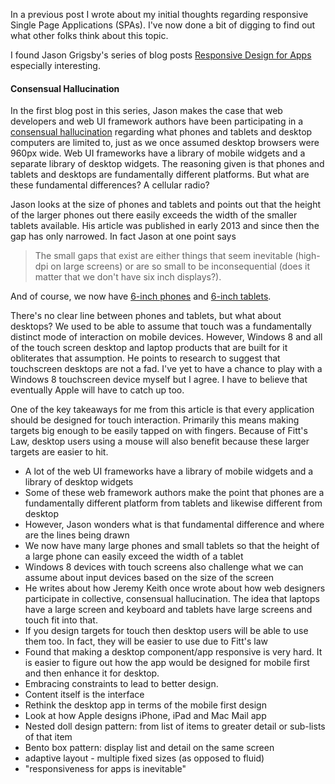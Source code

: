 
<!--
Title: Researching Responsive Webapps
Target pub date: 2015-01-18
-->

In a previous post I wrote about my initial thoughts regarding responsive Single
Page Applications (SPAs).  I've now done a bit of digging to find out what other
folks think about this topic.

I found Jason Grigsby's series of blog posts [Responsive Design for
Apps](http://blog.cloudfour.com/responsive-design-for-apps-part-1/) especially
interesting.

#### Consensual Hallucination

In the first blog post in this series, Jason makes the case that web developers
and web UI framework authors have been participating in a [consensual
hallucination](http://adactio.com/articles/5826/) regarding what phones and
tablets and desktop computers are limited to, just as we once assumed desktop
browsers were 960px wide. Web UI frameworks have a library of mobile widgets and
a separate library of desktop widgets. The reasoning given is that phones and
tablets and desktops are fundamentally different platforms.  But what are these
fundamental differences? A cellular radio?

Jason looks at the size of phones and tablets and points out that the height of
the larger phones out there easily exceeds the width of the smaller tablets
available.  His article was published in early 2013 and since then the gap has
only narrowed. In fact Jason at one point says

> The small gaps that exist are either things that seem inevitable (high-dpi on
> large screens) or are so small to be inconsequential (does it matter that we
> don't have six inch displays?).

And of course, we now have [6-inch phones](http://www.google.com/nexus/6/) and
[6-inch tablets](http://www.amazon.com/dp/B00KC6I06S).

There's no clear line between phones and tablets, but what about desktops?  We
used to be able to assume that touch was a fundamentally distinct mode of
interaction on mobile devices.  However, Windows 8 and all of the touch screen
desktop and laptop products that are built for it obliterates that assumption.
He points to research to suggest that touchscreen desktops are not a fad.  I've
yet to have a chance to play with a Windows 8 touchscreen device myself but I
agree. I have to believe that eventually Apple will have to catch up too.

One of the key takeaways for me from this article is that every application
should be designed for touch interaction. Primarily this means making targets
big enough to be easily tapped on with fingers. Because of Fitt's Law, desktop
users using a mouse will also benefit because these larger targets are easier to
hit.

* A lot of the web UI frameworks have a library of mobile widgets and a library
  of desktop widgets
* Some of these web framework authors make the point that phones are a
  fundamentally different platform from tablets and likewise different from
  desktop
* However, Jason wonders what is that fundamental difference and where are the
  lines being drawn
* We now have many large phones and small tablets so that the height of a large
  phone can easily exceed the width of a tablet
* Windows 8 devices with touch screens also challenge what we can assume about
  input devices based on the size of the screen
* He writes about how Jeremy Keith once wrote about how web designers
  participate in collective, consensual hallucination. The idea that laptops
  have a large screen and keyboard and tablets have large screens and touch fit
  into that.
* If you design targets for touch then desktop users will be able to use them
  too. In fact, they will be easier to use due to Fitt's law
* Found that making a desktop component/app responsive is very hard.  It is
  easier to figure out how the app would be designed for mobile first and then
  enhance it for desktop.
* Embracing constraints to lead to better design.
* Content itself is the interface
* Rethink the desktop app in terms of the mobile first design
* Look at how Apple designs iPhone, iPad and Mac Mail app
* Nested doll design pattern: from list of items to greater detail or sub-lists
  of that item
* Bento box pattern: display list and detail on the same screen
* adaptive layout - multiple fixed sizes (as opposed to fluid)
* "responsiveness for apps is inevitable"
